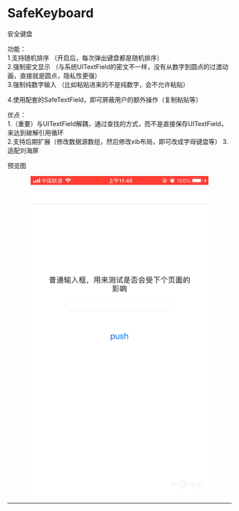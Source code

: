 # SafeKeyboard

安全键盘  


功能：  
1.支持随机排序 （开启后，每次弹出键盘都是随机排序）  
2.强制密文显示 （与系统UITextField的密文不一样，没有从数字到圆点的过渡动画，直接就是圆点，隐私性更强）  
3.强制纯数字输入 （比如粘贴进来的不是纯数字，会不允许粘贴）   
   
4.使用配套的SafeTextField，即可屏蔽用户的额外操作（复制粘贴等）   
   
   
优点：  
1.（重要）与UITextField解耦，通过查找的方式，而不是直接保存UITextField，来达到破解引用循环  
2.支持后期扩展（修改数据源数组，然后修改xib布局，即可改成字母键盘等）
3.适配刘海屏
   
   
预览图   
  
<div align="center">
<img src="/Assets/IMB_3UVsck.GIF" width="400" height="717" >
</div> 

--------------------------------
[gif1]:/Assets/IMB_3UVsck.GIF
